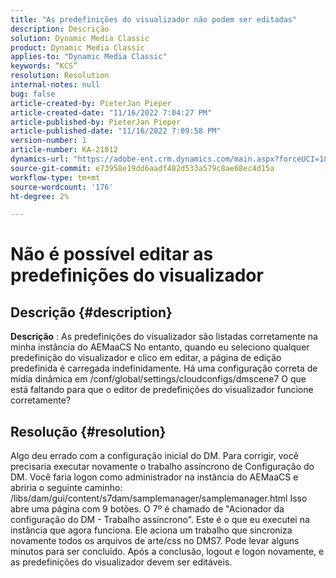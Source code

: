 ```yaml
---
title: "As predefinições do visualizador não podem ser editadas"
description: Descrição
solution: Dynamic Media Classic
product: Dynamic Media Classic
applies-to: "Dynamic Media Classic"
keywords: “KCS”
resolution: Resolution
internal-notes: null
bug: false
article-created-by: PieterJan Pieper
article-created-date: "11/16/2022 7:04:27 PM"
article-published-by: PieterJan Pieper
article-published-date: "11/16/2022 7:09:58 PM"
version-number: 1
article-number: KA-21012
dynamics-url: "https://adobe-ent.crm.dynamics.com/main.aspx?forceUCI=1&pagetype=entityrecord&etn=knowledgearticle&id=1782467b-e165-ed11-9561-6045bd006ce9"
source-git-commit: e73958e19dd6aadf482d533a579c8ae68ec4d15a
workflow-type: tm+mt
source-wordcount: '176'
ht-degree: 2%

---
```


# Não é possível editar as predefinições do visualizador

## Descrição {#description}


<b>Descrição</b> : As predefinições do visualizador são listadas corretamente na minha instância do AEMaaCS No entanto, quando eu seleciono qualquer predefinição do visualizador e clico em editar, a página de edição predefinida é carregada indefinidamente.
Há uma configuração correta de mídia dinâmica em /conf/global/settings/cloudconfigs/dmscene7 O que está faltando para que o editor de predefinições do visualizador funcione corretamente?


## Resolução {#resolution}


Algo deu errado com a configuração inicial do DM. Para corrigir, você precisaria executar novamente o trabalho assíncrono de Configuração do DM.
Você faria logon como administrador na instância do AEMaaCS e abriria o seguinte caminho: /libs/dam/gui/content/s7dam/samplemanager/samplemanager.html Isso abre uma página com 9 botões. O 7º é chamado de &quot;Acionador da configuração do DM - Trabalho assíncrono&quot;. Este é o que eu executei na instância que agora funciona.
Ele aciona um trabalho que sincroniza novamente todos os arquivos de arte/css no DMS7. Pode levar alguns minutos para ser concluído. Após a conclusão, logout e logon novamente, e as predefinições do visualizador devem ser editáveis.
